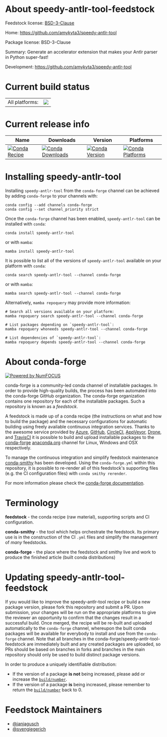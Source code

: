 About speedy-antlr-tool-feedstock
=================================

Feedstock license: [BSD-3-Clause](https://github.com/conda-forge/speedy-antlr-tool-feedstock/blob/main/LICENSE.txt)

Home: https://github.com/amykyta3/speedy-antlr-tool

Package license: BSD-3-Clause

Summary: Generate an accelerator extension that makes your Antlr parser in Python super-fast!

Development: https://github.com/amykyta3/speedy-antlr-tool

Current build status
====================


<table><tr><td>All platforms:</td>
    <td>
      <a href="https://dev.azure.com/conda-forge/feedstock-builds/_build/latest?definitionId=18474&branchName=main">
        <img src="https://dev.azure.com/conda-forge/feedstock-builds/_apis/build/status/speedy-antlr-tool-feedstock?branchName=main">
      </a>
    </td>
  </tr>
</table>

Current release info
====================

| Name | Downloads | Version | Platforms |
| --- | --- | --- | --- |
| [![Conda Recipe](https://img.shields.io/badge/recipe-speedy--antlr--tool-green.svg)](https://anaconda.org/conda-forge/speedy-antlr-tool) | [![Conda Downloads](https://img.shields.io/conda/dn/conda-forge/speedy-antlr-tool.svg)](https://anaconda.org/conda-forge/speedy-antlr-tool) | [![Conda Version](https://img.shields.io/conda/vn/conda-forge/speedy-antlr-tool.svg)](https://anaconda.org/conda-forge/speedy-antlr-tool) | [![Conda Platforms](https://img.shields.io/conda/pn/conda-forge/speedy-antlr-tool.svg)](https://anaconda.org/conda-forge/speedy-antlr-tool) |

Installing speedy-antlr-tool
============================

Installing `speedy-antlr-tool` from the `conda-forge` channel can be achieved by adding `conda-forge` to your channels with:

```
conda config --add channels conda-forge
conda config --set channel_priority strict
```

Once the `conda-forge` channel has been enabled, `speedy-antlr-tool` can be installed with `conda`:

```
conda install speedy-antlr-tool
```

or with `mamba`:

```
mamba install speedy-antlr-tool
```

It is possible to list all of the versions of `speedy-antlr-tool` available on your platform with `conda`:

```
conda search speedy-antlr-tool --channel conda-forge
```

or with `mamba`:

```
mamba search speedy-antlr-tool --channel conda-forge
```

Alternatively, `mamba repoquery` may provide more information:

```
# Search all versions available on your platform:
mamba repoquery search speedy-antlr-tool --channel conda-forge

# List packages depending on `speedy-antlr-tool`:
mamba repoquery whoneeds speedy-antlr-tool --channel conda-forge

# List dependencies of `speedy-antlr-tool`:
mamba repoquery depends speedy-antlr-tool --channel conda-forge
```


About conda-forge
=================

[![Powered by
NumFOCUS](https://img.shields.io/badge/powered%20by-NumFOCUS-orange.svg?style=flat&colorA=E1523D&colorB=007D8A)](https://numfocus.org)

conda-forge is a community-led conda channel of installable packages.
In order to provide high-quality builds, the process has been automated into the
conda-forge GitHub organization. The conda-forge organization contains one repository
for each of the installable packages. Such a repository is known as a *feedstock*.

A feedstock is made up of a conda recipe (the instructions on what and how to build
the package) and the necessary configurations for automatic building using freely
available continuous integration services. Thanks to the awesome service provided by
[Azure](https://azure.microsoft.com/en-us/services/devops/), [GitHub](https://github.com/),
[CircleCI](https://circleci.com/), [AppVeyor](https://www.appveyor.com/),
[Drone](https://cloud.drone.io/welcome), and [TravisCI](https://travis-ci.com/)
it is possible to build and upload installable packages to the
[conda-forge](https://anaconda.org/conda-forge) [anaconda.org](https://anaconda.org/)
channel for Linux, Windows and OSX respectively.

To manage the continuous integration and simplify feedstock maintenance
[conda-smithy](https://github.com/conda-forge/conda-smithy) has been developed.
Using the ``conda-forge.yml`` within this repository, it is possible to re-render all of
this feedstock's supporting files (e.g. the CI configuration files) with ``conda smithy rerender``.

For more information please check the [conda-forge documentation](https://conda-forge.org/docs/).

Terminology
===========

**feedstock** - the conda recipe (raw material), supporting scripts and CI configuration.

**conda-smithy** - the tool which helps orchestrate the feedstock.
                   Its primary use is in the construction of the CI ``.yml`` files
                   and simplify the management of *many* feedstocks.

**conda-forge** - the place where the feedstock and smithy live and work to
                  produce the finished article (built conda distributions)


Updating speedy-antlr-tool-feedstock
====================================

If you would like to improve the speedy-antlr-tool recipe or build a new
package version, please fork this repository and submit a PR. Upon submission,
your changes will be run on the appropriate platforms to give the reviewer an
opportunity to confirm that the changes result in a successful build. Once
merged, the recipe will be re-built and uploaded automatically to the
`conda-forge` channel, whereupon the built conda packages will be available for
everybody to install and use from the `conda-forge` channel.
Note that all branches in the conda-forge/speedy-antlr-tool-feedstock are
immediately built and any created packages are uploaded, so PRs should be based
on branches in forks and branches in the main repository should only be used to
build distinct package versions.

In order to produce a uniquely identifiable distribution:
 * If the version of a package **is not** being increased, please add or increase
   the [``build/number``](https://docs.conda.io/projects/conda-build/en/latest/resources/define-metadata.html#build-number-and-string).
 * If the version of a package **is** being increased, please remember to return
   the [``build/number``](https://docs.conda.io/projects/conda-build/en/latest/resources/define-metadata.html#build-number-and-string)
   back to 0.

Feedstock Maintainers
=====================

* [@janjagusch](https://github.com/janjagusch/)
* [@svengiegerich](https://github.com/svengiegerich/)

